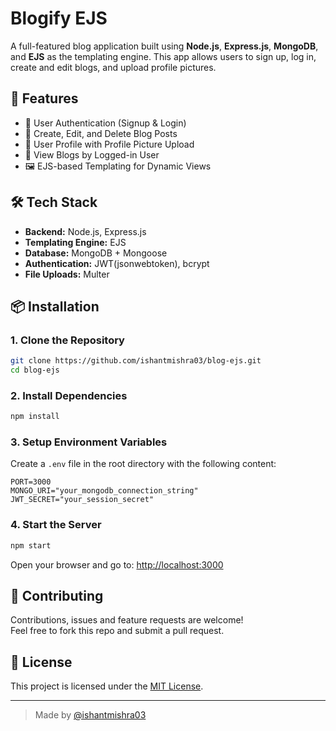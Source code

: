 # Blogify EJS

A full-featured blog application built using **Node.js**, **Express.js**, **MongoDB**, and **EJS** as the templating engine. This app allows users to sign up, log in, create and edit blogs, and upload profile pictures.

## 🚀 Features

- 🔐 User Authentication (Signup & Login)
- 📝 Create, Edit, and Delete Blog Posts
- 👤 User Profile with Profile Picture Upload
- 📜 View Blogs by Logged-in User
- 🖼️ EJS-based Templating for Dynamic Views

## 🛠️ Tech Stack

- **Backend:** Node.js, Express.js
- **Templating Engine:** EJS
- **Database:** MongoDB + Mongoose
- **Authentication:** JWT(jsonwebtoken), bcrypt
- **File Uploads:** Multer

## 📦 Installation

### 1. Clone the Repository

```bash
git clone https://github.com/ishantmishra03/blog-ejs.git
cd blog-ejs
```

### 2. Install Dependencies

```bash
npm install
```

### 3. Setup Environment Variables

Create a `.env` file in the root directory with the following content:

```.env
PORT=3000
MONGO_URI="your_mongodb_connection_string"
JWT_SECRET="your_session_secret"
```

### 4. Start the Server

```bash
npm start
```

Open your browser and go to: [http://localhost:3000](http://localhost:3000)


## 🤝 Contributing

Contributions, issues and feature requests are welcome!  
Feel free to fork this repo and submit a pull request.

## 📜 License

This project is licensed under the [MIT License](LICENSE).

---

> Made  by [@ishantmishra03](https://github.com/ishantmishra03)
